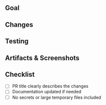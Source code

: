 ## Goal
<!-- Describe the purpose of this pull request and what problem it solves -->

## Changes
<!-- List the main changes made in this PR -->

## Testing
<!-- Describe how you tested these changes -->

## Artifacts & Screenshots
<!-- Add any relevant screenshots, logs, or other artifacts -->

## Checklist
- [ ] PR title clearly describes the changes
- [ ] Documentation updated if needed
- [ ] No secrets or large temporary files included
